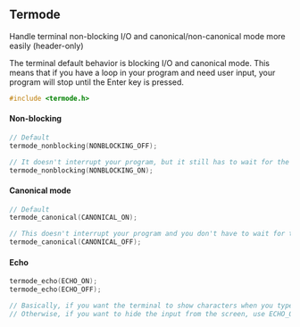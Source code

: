 ## Termode

Handle terminal non-blocking I/O and canonical/non-canonical mode more easily (header-only)

The terminal default behavior is blocking I/O and canonical mode. This means that if you have a loop in your program and need user input, your program will stop until the Enter key is pressed.

```c
#include <termode.h>
```
#### Non-blocking

```c 
// Default
termode_nonblocking(NONBLOCKING_OFF);

// It doesn't interrupt your program, but it still has to wait for the Enter key to process the input.
termode_nonblocking(NONBLOCKING_ON);
```
#### Canonical mode

```c
// Default
termode_canonical(CANONICAL_ON);

// This doesn't interrupt your program and you don't have to wait for the Enter key to process the input.
termode_canonical(CANONICAL_OFF);
```
#### Echo

```c
termode_echo(ECHO_ON);
termode_echo(ECHO_OFF); 

// Basically, if you want the terminal to show characters when you type, use ECHO_ON
// Otherwise, if you want to hide the input from the screen, use ECHO_OFF
```
